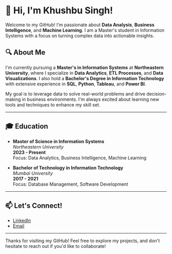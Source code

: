 # 👋 Hi, I'm Khushbu Singh!

Welcome to my GitHub! I'm passionate about **Data Analysis**, **Business Intelligence**, and **Machine Learning**. I am a Master's student in Information Systems with a focus on turning complex data into actionable insights.

## 🔍 About Me

I'm currently pursuing a **Master's in Information Systems** at **Northeastern University**, where I specialize in **Data Analytics**, **ETL Processes**, and **Data Visualizations**. I also hold a **Bachelor's Degree in Information Technology** with extensive experience in **SQL**, **Python**, **Tableau**, and **Power BI**.

My goal is to leverage data to solve real-world problems and drive decision-making in business environments. I'm always excited about learning new tools and techniques to enhance my skill set.

---

## 🎓 Education

- **Master of Science in Information Systems**  
  _Northeastern University_  
  **2023 - Present**  
  Focus: Data Analytics, Business Intelligence, Machine Learning

- **Bachelor of Technology in Information Technology**  
  _Mumbai University_  
  **2017 - 2021**  
  Focus: Database Management, Software Development
---

## 📫 Let's Connect!

- [LinkedIn](https://www.linkedin.com/in/khushbu-singh17)  
- [Email](mailto:singh.khus@northeastern.edu)

---

Thanks for visiting my GitHub! Feel free to explore my projects, and don't hesitate to reach out if you'd like to collaborate!
